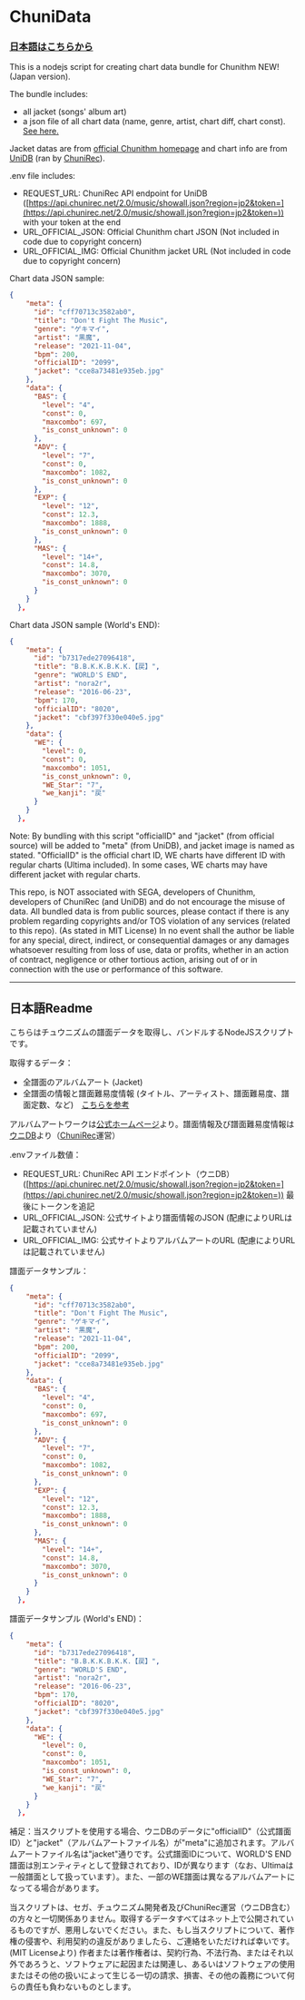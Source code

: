 # ChuniData

### [日本語はこちらから](#日本語Readme)

This is a nodejs script for creating chart data bundle for Chunithm NEW! (Japan version).

The bundle includes: 
- all jacket (songs' album art) 
- a json file of all chart data (name, genre, artist, chart diff, chart const). [See here.](https://developer.chunirec.net/docs/v2.0/methods-records#records-showall)

Jacket datas are from [official Chunithm homepage](https://chunithm.sega.jp/) and chart info are from [UniDB](https://db.chunirec.net/) (ran by [ChuniRec](https://chunirec.net/)). 

.env file includes:
- REQUEST_URL: ChuniRec API endpoint for UniDB ([https://api.chunirec.net/2.0/music/showall.json?region=jp2&token=](https://api.chunirec.net/2.0/music/showall.json?region=jp2&token=)) with your token at the end
- URL_OFFICIAL_JSON: Official Chunithm chart JSON (Not included in code due to copyright concern)
- URL_OFFICIAL_IMG: Official Chunithm jacket URL (Not included in code due to copyright concern)

Chart data JSON sample: 

```json
{
    "meta": {
      "id": "cff70713c3582ab0",
      "title": "Don't Fight The Music",
      "genre": "ゲキマイ",
      "artist": "黒魔",
      "release": "2021-11-04",
      "bpm": 200,
      "officialID": "2099",
      "jacket": "cce8a73481e935eb.jpg"
    },
    "data": {
      "BAS": {
        "level": "4",
        "const": 0,
        "maxcombo": 697,
        "is_const_unknown": 0
      },
      "ADV": {
        "level": "7",
        "const": 0,
        "maxcombo": 1082,
        "is_const_unknown": 0
      },
      "EXP": {
        "level": "12",
        "const": 12.3,
        "maxcombo": 1888,
        "is_const_unknown": 0
      },
      "MAS": {
        "level": "14+",
        "const": 14.8,
        "maxcombo": 3070,
        "is_const_unknown": 0
      }
    }
  },
```

Chart data JSON sample (World's END):

```json
{
    "meta": {
      "id": "b7317ede27096418",
      "title": "B.B.K.K.B.K.K.【戻】",
      "genre": "WORLD'S END",
      "artist": "nora2r",
      "release": "2016-06-23",
      "bpm": 170,
      "officialID": "8020",
      "jacket": "cbf397f330e040e5.jpg"
    },
    "data": {
      "WE": {
        "level": 0,
        "const": 0,
        "maxcombo": 1051,
        "is_const_unknown": 0,
        "WE_Star": "7",
        "we_kanji": "戻"
      }
    }
  },
```

Note: By bundling with this script "officialID" and "jacket" (from official source) will be added to "meta" (from UniDB), and jacket image is named as stated. "OfficialID" is the official chart ID, WE charts have different ID with regular charts (Ultima included). In some cases, WE charts may have different jacket with regular charts.

This repo, is NOT associated with SEGA, developers of Chunithm, developers of ChuniRec (and UniDB) and do not encourage the misuse of data. All bundled data is from public sources, please contact if there is any problem regarding copyrights and/or TOS violation of any services (related to this repo). (As stated in MIT License) In no event shall the author be liable for any special, direct, indirect, or consequential damages or any damages
whatsoever resulting from loss of use, data or profits, whether in an
action of contract, negligence or other tortious action, arising out of
or in connection with the use or performance of this software.

---

## 日本語Readme

こちらはチュウニズムの譜面データを取得し、バンドルするNodeJSスクリプトです。

取得するデータ：
- 全譜面のアルバムアート (Jacket)
- 全譜面の情報と譜面難易度情報 (タイトル、アーティスト、譜面難易度、譜面定数、など)　[こちらを参考](https://developer.chunirec.net/docs/v2.0/methods-records#records-showall)

アルバムアートワークは[公式ホームページ]((https://chunithm.sega.jp/))より。譜面情報及び譜面難易度情報は[ウニDB](https://db.chunirec.net/)より（[ChuniRec](https://chunirec.net/)運営）

.envファイル数値：
- REQUEST_URL: ChuniRec API エンドポイント（ウニDB） ([https://api.chunirec.net/2.0/music/showall.json?region=jp2&token=](https://api.chunirec.net/2.0/music/showall.json?region=jp2&token=)) 最後にトークンを追記
- URL_OFFICIAL_JSON: 公式サイトより譜面情報のJSON (配慮によりURLは記載されていません)
- URL_OFFICIAL_IMG: 公式サイトよりアルバムアートのURL (配慮によりURLは記載されていません)

譜面データサンプル：

```json
{
    "meta": {
      "id": "cff70713c3582ab0",
      "title": "Don't Fight The Music",
      "genre": "ゲキマイ",
      "artist": "黒魔",
      "release": "2021-11-04",
      "bpm": 200,
      "officialID": "2099",
      "jacket": "cce8a73481e935eb.jpg"
    },
    "data": {
      "BAS": {
        "level": "4",
        "const": 0,
        "maxcombo": 697,
        "is_const_unknown": 0
      },
      "ADV": {
        "level": "7",
        "const": 0,
        "maxcombo": 1082,
        "is_const_unknown": 0
      },
      "EXP": {
        "level": "12",
        "const": 12.3,
        "maxcombo": 1888,
        "is_const_unknown": 0
      },
      "MAS": {
        "level": "14+",
        "const": 14.8,
        "maxcombo": 3070,
        "is_const_unknown": 0
      }
    }
  },
```

譜面データサンプル (World's END)：

```json
{
    "meta": {
      "id": "b7317ede27096418",
      "title": "B.B.K.K.B.K.K.【戻】",
      "genre": "WORLD'S END",
      "artist": "nora2r",
      "release": "2016-06-23",
      "bpm": 170,
      "officialID": "8020",
      "jacket": "cbf397f330e040e5.jpg"
    },
    "data": {
      "WE": {
        "level": 0,
        "const": 0,
        "maxcombo": 1051,
        "is_const_unknown": 0,
        "WE_Star": "7",
        "we_kanji": "戻"
      }
    }
  },
```

補足：当スクリプトを使用する場合、ウニDBのデータに"officialID"（公式譜面ID）と"jacket"（アルバムアートファイル名）が"meta"に追加されます。アルバムアートファイル名は"jacket"通りです。公式譜面IDについて、WORLD'S END譜面は別エンティティとして登録されており、IDが異なります（なお、Ultimaは一般譜面として扱っています）。また、一部のWE譜面は異なるアルバムアートになってる場合があります。

当スクリプトは、セガ、チュウニズム開発者及びChuniRec運営（ウニDB含む）の方々と一切関係ありません。取得するデータすべてはネット上で公開されているものですが、悪用しないでください。また、もし当スクリプトについて、著作権の侵害や、利用契約の違反がありましたら、ご連絡をいただければ幸いです。(MIT Licenseより) 作者または著作権者は、契約行為、不法行為、またはそれ以外であろうと、ソフトウェアに起因または関連し、あるいはソフトウェアの使用またはその他の扱いによって生じる一切の請求、損害、その他の義務について何らの責任も負わないものとします。